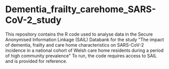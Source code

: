 # Dementia_frailty_carehome_SARS-CoV-2_study
This repository contains the R code used to analyse data in the Secure Anonymised Information Linkage (SAIL) Databank for the study "The impact of dementia, frailty and care home characteristics on SARS-CoV-2 incidence in a national cohort of Welsh care home residents during a period of high community prevalence" 
To run, the code requires access to SAIL and is provided for reference. 
